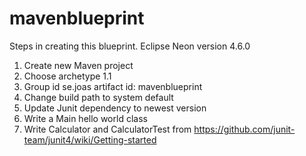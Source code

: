 # mavenblueprint
Steps in creating this blueprint. Eclipse Neon version 4.6.0

1. Create new Maven project
2. Choose archetype 1.1
3. Group id se.joas artifact id: mavenblueprint
4. Change build path to system default
5. Update Junit dependency to newest version
5. Write a Main hello world class
6. Write Calculator and CalculatorTest from https://github.com/junit-team/junit4/wiki/Getting-started
